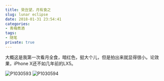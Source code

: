 ```yaml
---
title: 癸丑望，月有食之
slug: lunar eclipse
date: 2018-01-31 23:54:41
categories:
- 青梅煮酒
tags:
- 随笔
private: true
---
```

大概这是我第一次看月全食，暗红色，挺大个儿，但是拍出来就显得很小。论效果，iPhone X还不如几年前的LX5。

![P1030593](https://wx2.sinaimg.cn/large/006tNbRwly1fwvwx762p5j31kw16oe82.jpg)
![P1030594](https://wx4.sinaimg.cn/large/006tNbRwly1fwvwx920e1j31kw16o4qq.jpg)

